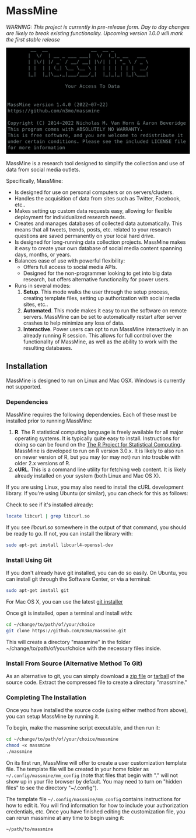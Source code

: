 # MassMine

*WARNING: This project is currently in pre-release form. Day to day changes are likely to break existing functionality. Upcoming version 1.0.0 will mark the first stable release*

![Splash Screen](https://github.com/n3mo/massmine/raw/master/img/splash.png)

MassMine is a research tool designed to simplify the collection and use of data from social media outlets.

Specifically, MassMine:

* Is designed for use on personal computers or on servers/clusters.
* Handles the acquisition of data from sites such as Twitter, Facebook, etc.. 
* Makes setting up custom data requests easy, allowing for flexible deployment for individualized research needs.
* Creates and manages databases of collected data automatically. This means that all tweets, trends, posts, etc. related to your research questions are saved permanently on your local hard drive. 
* Is designed for long-running data collection projects. MassMine makes it easy to create your own database of social media content spanning days, months, or years.
* Balances ease of use with powerful flexibility:
    * Offers full access to social media APIs. 
	* Designed for the non-programmer looking to get into big data research, but offers alternative functionality for power users.
* Runs in several modes:
	1. **Setup**. This mode walks the user through the setup process, creating template files, setting up authorization with social media sites, etc..
    2. **Automated**. This mode makes it easy to run the software on remote servers. MassMine can be set to automatically restart after server crashes to help minimize any loss of data.
    3. **Interactive**. Power users can opt to run MassMine interactively in an already running R session. This allows for full control over the functionality of MassMine, as well as the ability to work with the resulting databases.

## Installation

MassMine is designed to run on Linux and Mac OSX. Windows is currently not supported.

### Dependencies

MassMine requires the following dependencies. Each of these must be installed prior to running MassMine:

1. **R**. The R statistical computing language is freely available for all major operating systems. It is typically quite easy to install. Instructions for doing so can be found on the [The R Project for Statistical Computing](http://www.r-project.org/). MassMine is developed to run on R version 3.0.x. It is likely to also run on newer version of R, but you may (or may not) run into trouble with older 2.x versions of R.
2. **cURL**. This is a command line utility for fetching web content. It is likely already installed on your system (both Linux and Mac OS X).

If you are using Linux, you may also need to install the cURL development library. If you're using Ubuntu (or similar), you can check for this as follows:

Check to see if it's installed already:
```sh
locate libcurl | grep libcurl.so
```

If you see *libcurl.so* somewhere in the output of that command, you should be ready to go. If not, you can install the library with:

```sh
sudo apt-get install libcurl4-openssl-dev
```

### Install Using Git

If you don't already have git installed, you can do so easily. On Ubuntu, you can install git through the Software Center, or via a terminal:

```sh
sudo apt-get install git
```

For Mac OS X, you can use the latest [git installer](http://sourceforge.net/projects/git-osx-installer/)

Once git is installed, open a terminal and install with:

```sh
cd ~/change/to/path/of/your/choice
git clone https://github.com/n3mo/massmine.git
```

This will create a directory "massmine" in the folder ~/change/to/path/of/your/choice with the necessary files inside.

### Install From Source (Alternative Method To Git)

As an alternative to git, you can simply download a [zip file](https://github.com/n3mo/massmine/zipball/master) or [tarball](https://github.com/n3mo/massmine/tarball/master) of the source code. Extract the compressed file to create a directory "massmine."

### Completing The Installation

Once you have installed the source code (using either method from above), you can setup MassMine by running it.

To begin, make the massmine script executable, and then run it:

```sh
cd ~/change/to/path/of/your/choice/massmine
chmod +x massmine
./massmine
```

On its first run, MassMine will offer to create a user customization template file. The template file will be created in your home folder as `~/.config/massmine/mm_config` (note that files that begin with "." will not show up in your file browser by default. You may need to turn on "hidden files" to see the directory "~/.config").

The template file `~/.config/massmine/mm_config` contains instructions for how to edit it. You will find information for how to include your authorization credentials, etc. Once you have finished editing the customization file, you can rerun massmine at any time to begin using it:

```sh
~/path/to/massmine
```
